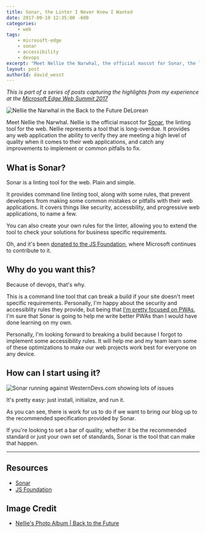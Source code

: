 ```yaml
---
title: Sonar, the Linter I Never Knew I Wanted
date: 2017-09-19 12:35:00 -600
categories: 
    - web
tags:
    - microsoft-edge
    - sonar
    - accessibility
    - devops
excerpt: "Meet Nellie the Narwhal, the official mascot for Sonar, the linting tool for the web. Nellie represents a tool that is long-overdue. It provides any web application the ability to verify they are meeting a high level of quality when it comes to their web applications, and not miss any common mistakes."
layout: post
authorId: david_wesst
---
```


[1]: https://summit.microsoftedge.com/
[2]: https://davidwesst.blob.core.windows.net/blog/websummit-sonar/sonar-bttf.png
[3]: https://sonarwhal.com/
[4]: http://www.westerndevs.com/web/websummit-pwa/
[5]: https://davidwesst.blob.core.windows.net/blog/websummit-sonar/sonar-in-action.gif

_This is part of a series of posts capturing the highlights from my experience at the [Microsoft Edge Web Summit 2017][1]_

![Nellie the Narwhal in the Back to the Future DeLorean][2]

Meet Nellie the Narwhal. Nellie is the official mascot for [Sonar][3], the linting tool for the web. Nellie represents a tool that is long-overdue. It provides any web application the ability to verify they are meeting a high level of quality when it comes to their web applications, and catch any improvements to implement or common pitfalls to fix.

## What is Sonar?
Sonar is a linting tool for the web. Plain and simple.

It provides command line linting tool, along with some rules, that prevent developers from making some common mistakes or pitfalls with their web applications. It covers things like security, accessbility, and progressive web applications, to name a few.

You can also create your own rules for the linter, allowing you to extend the tool to check your solutions for business specific requirements.

Oh, and it's been [donated to the JS Foundation](https://js.foundation/announcements/2017/06/22/sonar-js-foundation-welcomes-newest-project), where Microsoft continues to contribute to it.

## Why do you want this?
Because of devops, that's why.

This is a command line tool that can break a build if your site doesn't meet specific requirements. Personally, I'm happy about the security and accessiblity rules they provide, but being that [I'm pretty focused on PWAs][4], I'm sure that Sonar is going to help me write better PWAs than I would have done learning on my own.

Personally, I'm looking forward to breaking a build because I forgot to implement some accessibility rules. It will help me and my team learn some of these optimizations to make our web projects work best for everyone on any device.

## How can I start using it?
![Sonar running against WesternDevs.com showing lots of issues][5]

It's pretty easy: just install, initialize, and run it.

As you can see, there is work for us to do if we want to bring our blog up to the recommended specification provided by Sonar. 

If you're looking to set a bar of quality, whether it be the recommended standard or just your own set of standards, Sonar is the tool that can make that happen.

---

## Resources
* [Sonar](https://sonarwhal.com/)
* [JS Foundation](https://js.foundation/)

## Image Credit
* [Nellie's Photo Album | Back to the Future](https://github.com/sonarwhal/nellie)